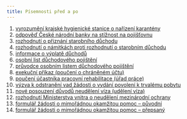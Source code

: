 ```yaml
---
title: Písemnosti před a po
---
```

1. [vyrozumění krajské hygienické stanice o nařízení karantény](https://www.ochrance.cz/uploads-import/ESO/příručka/01_hygiena.docx)
2. [odpověď České národní banky na stížnost na pojišťovnu](https://www.ochrance.cz/uploads-import/ESO/příručka/02_ČNB.docx)
3. [](https://www.ochrance.cz/uploads-import/ESO/příručka/02_ČNB.docx)[rozhodnutí o přiznání starobního důchodu](https://www.ochrance.cz/uploads-import/ESO/příručka/03_důchod.docx)
4. [](https://www.ochrance.cz/uploads-import/ESO/příručka/03_důchod.docx)[rozhodnutí o námitkách proti rozhodnutí o starobním důchodu](https://www.ochrance.cz/uploads-import/ESO/příručka/04_důchod-námitky.docx)
5. [informace o výplatě důchodů](https://www.ochrance.cz/uploads-import/ESO/příručka/05_důchod_informace_výplata_důchodů.docx)
6. [](https://www.ochrance.cz/uploads-import/ESO/příručka/05_důchod_informace_výplata_důchodů.docx)[osobní list důchodového pojištění](https://www.ochrance.cz/uploads-import/ESO/příručka/06_OLDP.pdf)
7. [průvodce osobním listem důchodového pojištění](https://www.ochrance.cz/uploads-import/ESO/příručka/07_důchod_průvodce_OLDP.pdf)
8. [exekuční příkaz (poučení o chráněném účtu)](<https://www.ochrance.cz/uploads-import/ESO/příručka/08_exekuční příkaz_poučení.docx>)
9. [poučení účastníka pracovní rehabilitace (úřad práce)](https://www.ochrance.cz/uploads-import/ESO/příručka/09_poučení_pracovní_rehabilitace.docx)
10. [výzva k odstranění vad žádosti o vydání povolení k trvalému pobytu](<10.	výzva k odstranění vad žádosti o vydání povolení k trvalému pobytu>)
11. [nové posouzení důvodů neudělení víza (udělení víza)](https://www.ochrance.cz/uploads-import/ESO/příručka/11_vízum.docx)
12. [rozhodnutí Ministerstva vnitra o neudělení mezinárodní ochrany](https://www.ochrance.cz/uploads-import/ESO/příručka/12_azyl.docx)
13. [formulář žádosti o mimořádnou okamžitou pomoc – původní](https://www.ochrance.cz/uploads-import/ESO/příručka/13_žádost-MOP_původní.pdf)
14. [formulář žádosti o mimořádnou okamžitou pomoc – přepsaný](https://www.ochrance.cz/uploads-import/ESO/příručka/14_žádost-MOP_přepsaná.docx)